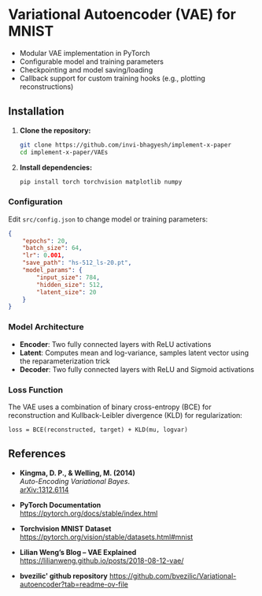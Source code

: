 # Variational Autoencoder (VAE) for MNIST

- Modular VAE implementation in PyTorch
- Configurable model and training parameters
- Checkpointing and model saving/loading
- Callback support for custom training hooks (e.g., plotting reconstructions)

## Installation

1. **Clone the repository:**
   ```bash
   git clone https://github.com/invi-bhagyesh/implement-x-paper
   cd implement-x-paper/VAEs
   ```
2. **Install dependencies:**
   ```bash
   pip install torch torchvision matplotlib numpy
   ```

### Configuration

Edit `src/config.json` to change model or training parameters:

```json
{
    "epochs": 20,
    "batch_size": 64,
    "lr": 0.001,
    "save_path": "hs-512_ls-20.pt",
    "model_params": {
        "input_size": 784,
        "hidden_size": 512,
        "latent_size": 20
    }
}
```

### Model Architecture

- **Encoder**: Two fully connected layers with ReLU activations
- **Latent**: Computes mean and log-variance, samples latent vector using the reparameterization trick
- **Decoder**: Two fully connected layers with ReLU and Sigmoid activations

### Loss Function

The VAE uses a combination of binary cross-entropy (BCE) for reconstruction and Kullback-Leibler divergence (KLD) for regularization:

```
loss = BCE(reconstructed, target) + KLD(mu, logvar)
```

##  References

- **Kingma, D. P., & Welling, M. (2014)**  
  *Auto-Encoding Variational Bayes*.  
  [arXiv:1312.6114](https://arxiv.org/abs/1312.6114)

- **PyTorch Documentation**  
  https://pytorch.org/docs/stable/index.html

- **Torchvision MNIST Dataset**  
  https://pytorch.org/vision/stable/datasets.html#mnist

- **Lilian Weng’s Blog – VAE Explained**  
  https://lilianweng.github.io/posts/2018-08-12-vae/

- **bvezilic' github repository**
  https://github.com/bvezilic/Variational-autoencoder?tab=readme-ov-file



